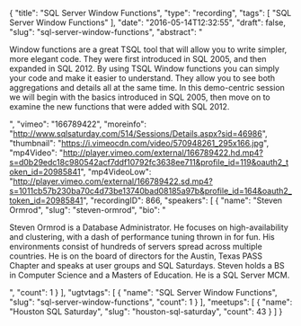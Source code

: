 {
  "title": "SQL Server Window Functions",
  "type": "recording",
  "tags": [
    "SQL Server Window Functions"
  ],
  "date": "2016-05-14T12:32:55",
  "draft": false,
  "slug": "sql-server-window-functions",
  "abstract": "<p>Window functions are a great TSQL tool that will allow you to write simpler, more elegant code. They were first introduced in SQL 2005, and then expanded in SQL 2012. By using TSQL Window functions you can simply your code and make it easier to understand. They allow you to see both aggregations and details all at the same time. In this demo-centric session we will begin with the basics introduced in SQL 2005, then move on to examine the new functions that were added with SQL 2012.</p>",
  "vimeo": "166789422",
  "moreinfo": "http://www.sqlsaturday.com/514/Sessions/Details.aspx?sid=46986",
  "thumbnail": "https://i.vimeocdn.com/video/570948261_295x166.jpg",
  "mp4Video": "http://player.vimeo.com/external/166789422.hd.mp4?s=d0b29edc18c980542acf7ddf10792fc3638ee711&profile_id=119&oauth2_token_id=20985841",
  "mp4VideoLow": "http://player.vimeo.com/external/166789422.sd.mp4?s=1011cb57b230ba70c4d73be13740bad08185a97b&profile_id=164&oauth2_token_id=20985841",
  "recordingID": 866,
  "speakers": [
    {
      "name": "Steven Ormrod",
      "slug": "steven-ormrod",
      "bio": "<p>Steven Ormrod is a Database Administrator. He focuses on high-availability  and clustering, with a dash of performance tuning thrown in for fun. His environments consist of hundreds of servers spread across multiple countries. He is on the board of directors for the Austin, Texas PASS Chapter and speaks at user groups and SQL Saturdays. Steven holds a BS in Computer Science and a Masters of Education. He is a SQL Server MCM.</p>",
      "count": 1
    }
  ],
  "ugtvtags": [
    {
      "name": "SQL Server Window Functions",
      "slug": "sql-server-window-functions",
      "count": 1
    }
  ],
  "meetups": [
    {
      "name": "Houston SQL Saturday",
      "slug": "houston-sql-saturday",
      "count": 43
    }
  ]
}